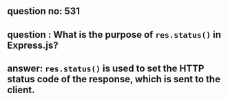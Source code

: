 
      
## question no: 531

## question : What is the purpose of `res.status()` in Express.js?

## answer: `res.status()` is used to set the HTTP status code of the response, which is sent to the client.
      